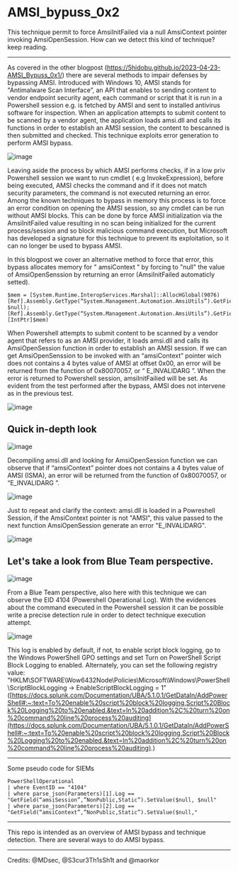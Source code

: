 # AMSI_bypuss_0x2
This technique permit to force AmsiInitFailed via a null AmsiContext pointer invoking AmsiOpenSession. How can we detect this kind of technique? keep reading.

---

As covered in the other blogpost (https://5hidobu.github.io/2023-04-23-AMSI_Bypuss_0x1/) there are several methods to impair defenses by bypassing AMSI. Introduced with Windows 10, AMSI stands for "Antimalware Scan Interface”, an API that enables to sending content to vendor endpoint security agent, each command or script that it is run in a Powershell session e.g. is fetched by AMSI and sent to installed antivirus software for inspection.
When an application attempts to submit content to be scanned by a vendor agent, the application loads amsi.dll and calls its functions in order to establish an AMSI session, the content to bescanned is then submitted and checked.
This technique exploits error generation to perform AMSI bypass.

![image](https://github.com/user-attachments/assets/65c58023-ee91-477a-a813-7eb01429e8d2)

Leaving aside the process by which AMSI performs checks, if in a low priv Powershell session we want to run cmdlet ( e.g InvokeExpression), before being executed, AMSI checks the command and if it does not match security parameters, the command is not executed returning an error.
Among the known techniques to bypass in memory this process is to force an error condition on opening the AMSI session, so any cmdlet can be run without AMSI blocks. This can be done by force AMSI initialization via the AmsiInitFailed value resulting in no scan being initialized for the current process/session and so block malicious command execution, but Microsoft has developed a signature for this technique to prevent its exploitation, so it can no longer be used to bypass AMSI.

In this blogpost we cover an alternative method to force that error, this bypass allocates memory for " amsiContext " by forcing to "null" the value of AmsiOpenSenssion by returning an error (AmsiInitFailed automaticly setted).


```
$mem = [System.Runtime.InteropServices.Marshal]::AllocHGlobal(9076)[Ref].Assembly.GetType(“System.Management.Automation.AmsiUtils”).GetField(“amsiSession”,”NonPublic,Static”).SetValue($null, $null);[Ref].Assembly.GetType(“System.Management.Automation.AmsiUtils”).GetField(“amsiContext”,”NonPublic,Static”).SetValue($null, [IntPtr]$mem)
```

When Powershell attempts to submit content to be scanned by a vendor agent that refers to as an AMSI provider, it loads amsi.dll and calls its AmsiOpenSession function in order to establish an AMSI session. If we can get AmsiOpenSenssion to be invoked with an “amsiContext” pointer wich does not contains a 4 bytes value of AMSI at offset 0x00, an error will be returned from the function of 0x80070057, or “ E_INVALIDARG ”. When the error is returned to Powershell session, amsiInitFailied will be set. As evident from the test performed after the bypass, AMSI does not
intervene as in the previous test.


![image](https://github.com/user-attachments/assets/edddbf5a-e2d7-480c-b08d-ac9cc14aba1d)


## Quick in-depth look

![image](https://github.com/user-attachments/assets/463526fc-397e-40ac-8eb8-952ab882ed27)

Decompiling amsi.dll and looking for AmsiOpenSession function we can observe that if “amsiContext” pointer does not contains a 4 bytes value of AMSI (ISMA), an error will be returned from the function of 0x80070057, or “E_INVALIDARG ”. 

![image](https://github.com/user-attachments/assets/c4a1ded8-7793-4019-9ae3-946229fef25c)

Just to repeat and clarify the context: amsi.dll is loaded in a Powreshell Session, if the AmsiContext pointer is not "AMSI", this value passed to the next function AmsiOpenSession generate an error "E_INVALIDARG".


![image](https://github.com/user-attachments/assets/f9dfe6a1-3942-464d-aa6d-17163ab2cc1f)


## Let's take a look from **Blue Team** perspective.


![image](https://github.com/user-attachments/assets/a3035704-ef37-40f7-bd2b-04661f579708)


From a Blue Team perspective, also here with this technique we can observe the EID 4104 (Powershell Operational Log). 
With the evidences about the command executed in the Powershell session it can be possible write a precise detection rule in order to detect technique execution attempt.


![image](https://github.com/user-attachments/assets/80963121-128e-418e-84df-b9e5d60931f0)


This log is enabled by default, if not, to enable script block logging, go to the Windows PowerShell GPO settings and set Turn on PowerShell Script Block Logging to enabled. Alternately, you can set the following registry value: "HKLM\SOFTWARE\Wow6432Node\Policies\Microsoft\Windows\PowerShell\ScriptBlockLogging → EnableScriptBlockLogging = 1" ([https://docs.splunk.com/Documentation/UBA/5.1.0.1/GetDataIn/AddPowerShell#:~:text=To%20enable%20script%20block%20logging,Script%20Block%20Logging%20to%20enabled.&text=In%20addition%2C%20turn%20on%20command%20line%20process%20auditing](https://docs.splunk.com/Documentation/UBA/5.1.0.1/GetDataIn/AddPowerShell#:~:text=To%20enable%20script%20block%20logging,Script%20Block%20Logging%20to%20enabled.&text=In%20addition%2C%20turn%20on%20command%20line%20process%20auditing).)

---

Some pseudo code for SIEMs

```
PowerShellOperational 
| where EventID == "4104" 
| where parse_json(Parameters)[1].Log == "GetField(“amsiSession”,”NonPublic,Static”).SetValue($null, $null" 
| where parse_json(Parameters)[2].Log == "GetField(“amsiContext”,”NonPublic,Static”).SetValue($null,"
```

---

This repo is intended as an overview of AMSI bypass and technique detection. There are several ways to do AMSI bypass.

---

Credits: @MDsec, @S3cur3Th1sSh1t and @maorkor





